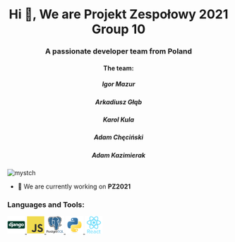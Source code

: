 <h1 align="center">Hi 👋, We are Projekt Zespołowy 2021 Group 10</h1>
<h3 align="center">A passionate developer team from Poland</h3>
<h4 align="center">The team:</h4>
<h5 align="center">Igor Mazur</h5>
<h5 align="center">Arkadiusz Głąb</h5>
<h5 align="center">Karol Kula</h5>
<h5 align="center">Adam Chęciński</h5>
<h5 align="center">Adam Kazimierak</h5>

<p align="left"> <img src="https://komarev.com/ghpvc/?username=mystch&label=Profile%20views&color=0e75b6&style=flat" alt="mystch" /> </p>

- 🔭 We are currently working on **PZ2021**


<h3 align="left">Languages and Tools:</h3>
<p align="left"> <a href="https://www.djangoproject.com/" target="_blank" rel="noreferrer"> <img src="https://raw.githubusercontent.com/devicons/devicon/master/icons/django/django-original.svg" alt="django" width="40" height="40"/> </a> <a href="https://developer.mozilla.org/en-US/docs/Web/JavaScript" target="_blank" rel="noreferrer"> <img src="https://raw.githubusercontent.com/devicons/devicon/master/icons/javascript/javascript-original.svg" alt="javascript" width="40" height="40"/> </a> <a href="https://www.postgresql.org" target="_blank" rel="noreferrer"> <img src="https://raw.githubusercontent.com/devicons/devicon/master/icons/postgresql/postgresql-original-wordmark.svg" alt="postgresql" width="40" height="40"/> </a> <a href="https://www.python.org" target="_blank" rel="noreferrer"> <img src="https://raw.githubusercontent.com/devicons/devicon/master/icons/python/python-original.svg" alt="python" width="40" height="40"/> </a> <a href="https://reactjs.org/" target="_blank" rel="noreferrer"> <img src="https://raw.githubusercontent.com/devicons/devicon/master/icons/react/react-original-wordmark.svg" alt="react" width="40" height="40"/> </a> </p>
